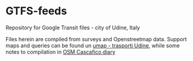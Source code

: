 # GTFS-feeds
Repository for Google Transit files - city of Udine, Italy

Files herein are compiled from surveys and Openstreetmap data. Support maps and queries can be found un [umap - trasporti Udine](http://umap.openstreetmap.fr/it/map/trasporto-urbano-saf-udine_87451), while some notes to compilation in [OSM Cascafico diary](http://www.openstreetmap.org/user/Cascafico/diary/38796)
